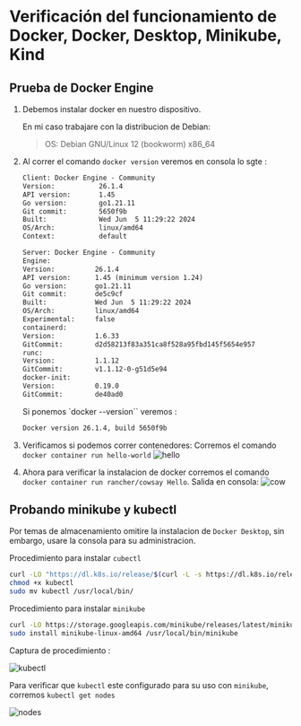 # Verificación del funcionamiento de Docker, Docker, Desktop, Minikube, Kind

## Prueba de Docker Engine

1. Debemos instalar docker en nuestro dispositivo.

    En mi caso trabajare con la distribucion de Debian:

    > OS: Debian GNU/Linux 12 (bookworm) x86_64

2. Al correr el comando `docker version` veremos en consola lo sgte :

    ```txt
    Client: Docker Engine - Community
    Version:           26.1.4
    API version:       1.45
    Go version:        go1.21.11
    Git commit:        5650f9b
    Built:             Wed Jun  5 11:29:22 2024
    OS/Arch:           linux/amd64
    Context:           default

    Server: Docker Engine - Community
    Engine:
    Version:          26.1.4
    API version:      1.45 (minimum version 1.24)
    Go version:       go1.21.11
    Git commit:       de5c9cf
    Built:            Wed Jun  5 11:29:22 2024
    OS/Arch:          linux/amd64
    Experimental:     false
    containerd:
    Version:          1.6.33
    GitCommit:        d2d58213f83a351ca8f528a95fbd145f5654e957
    runc:
    Version:          1.1.12
    GitCommit:        v1.1.12-0-g51d5e94
    docker-init:
    Version:          0.19.0
    GitCommit:        de40ad0
    ```

    Si ponemos `docker --version`` veremos :

    ```txt
    Docker version 26.1.4, build 5650f9b
    ```

3. Verificamos si podemos correr contenedores:
   Corremos el comando `docker container run hello-world`
![hello](/images/HelloDocker.png)

4. Ahora para verificar la instalacion de docker corremos el comando `docker container run rancher/cowsay Hello`.
Salida en consola:
![cow](/images/hellocow.png)

## Probando minikube y kubectl

Por temas de almacenamiento omitire la instalacion de `Docker Desktop`, sin embargo, usare la consola para su administracion.

Procedimiento para instalar `cubectl`

```sh
curl -LO "https://dl.k8s.io/release/$(curl -L -s https://dl.k8s.io/release/stable.txt)/bin/linux/amd64/kubectl"
chmod +x kubectl
sudo mv kubectl /usr/local/bin/
```

Procedimiento para instalar `minikube`

```sh
curl -LO https://storage.googleapis.com/minikube/releases/latest/minikube-linux-amd64
sudo install minikube-linux-amd64 /usr/local/bin/minikube
```

Captura de procedimiento :

![kubectl](/images/kube.png)

Para verificar que `kubectl` este configurado para su uso con `minikube`, corremos `kubectl get nodes`

![nodes](/images/nodes.png)

